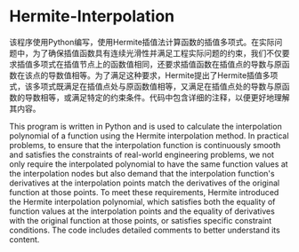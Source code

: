 # Hermite-Interpolation
该程序使用Python编写，使用Hermite插值法计算函数的插值多项式。在实际问题中，为了确保插值函数具有连续光滑性并满足工程实际问题的约束，我们不仅要求插值多项式在插值节点上的函数值相同，还要求插值函数在插值点的导数与原函数在该点的导数值相等。为了满足这种要求，Hermite提出了Hermite插值多项式，该多项式既满足在插值点处与原函数值相等，又满足在插值点处的导数与原函数的导数相等，或满足特定的约束条件。代码中包含详细的注释，以便更好地理解其内容。

This program is written in Python and is used to calculate the interpolation polynomial of a function using the Hermite interpolation method. In practical problems, to ensure that the interpolation function is continuously smooth and satisfies the constraints of real-world engineering problems, we not only require the interpolated polynomial to have the same function values at the interpolation nodes but also demand that the interpolation function's derivatives at the interpolation points match the derivatives of the original function at those points. To meet these requirements, Hermite introduced the Hermite interpolation polynomial, which satisfies both the equality of function values at the interpolation points and the equality of derivatives with the original function at those points, or satisfies specific constraint conditions. The code includes detailed comments to better understand its content.
